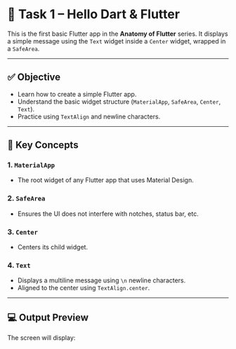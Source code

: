 # 🧪 Task 1 – Hello Dart & Flutter

This is the first basic Flutter app in the **Anatomy of Flutter** series. It displays a simple message using the `Text` widget inside a `Center` widget, wrapped in a `SafeArea`.

---

## ✅ Objective

- Learn how to create a simple Flutter app.
- Understand the basic widget structure (`MaterialApp`, `SafeArea`, `Center`, `Text`).
- Practice using `TextAlign` and newline characters.

---

## 🧠 Key Concepts

### 1. `MaterialApp`
- The root widget of any Flutter app that uses Material Design.

### 2. `SafeArea`
- Ensures the UI does not interfere with notches, status bar, etc.

### 3. `Center`
- Centers its child widget.

### 4. `Text`
- Displays a multiline message using `\n` newline characters.
- Aligned to the center using `TextAlign.center`.

---

## 💻 Output Preview

The screen will display:

